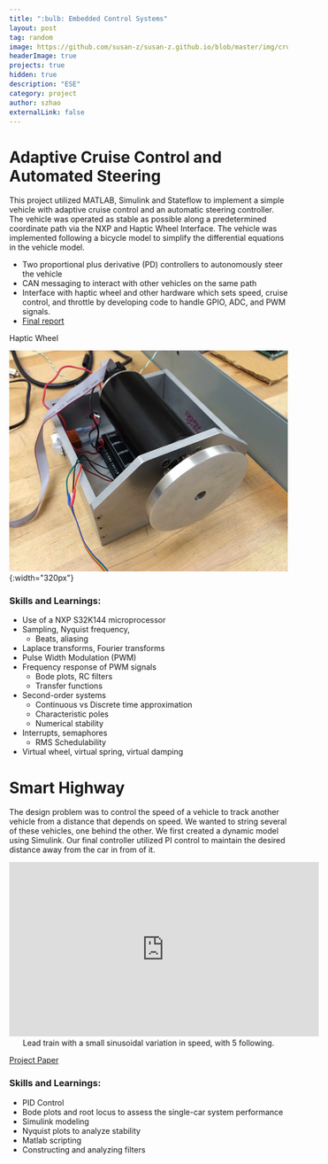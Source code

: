 ```yaml
---
title: ":bulb: Embedded Control Systems"
layout: post
tag: random
image: https://github.com/susan-z/susan-z.github.io/blob/master/img/cruise_control2.png?raw=true
headerImage: true
projects: true
hidden: true
description: "ESE"
category: project
author: szhao
externalLink: false
---
```


# Adaptive Cruise Control and Automated Steering
This project utilized MATLAB, Simulink and Stateflow to implement a simple vehicle with adaptive cruise control and an automatic steering controller. The vehicle was operated as stable as possible along a predetermined coordinate path via the NXP and Haptic Wheel Interface. The vehicle was implemented following a bicycle model to simplify the differential equations in the vehicle model.
* Two proportional plus derivative (PD) controllers to autonomously steer the vehicle
* CAN messaging to interact with other vehicles on the same path
* Interface with haptic wheel and other hardware which sets speed, cruise control, and throttle by developing code to handle GPIO, ADC, and PWM signals. 
* [Final report](https://github.com/susan-z/susan-z.github.io/blob/master/projects/461FinalReport.pdf) 

Haptic Wheel

![](https://github.com/susan-z/susan-z.github.io/blob/master/img/haptic-wheel.png?raw=true){:width="320px"}

### Skills and Learnings: 
* Use of a NXP S32K144 microprocessor
* Sampling, Nyquist frequency, 
    - Beats, aliasing
* Laplace transforms, Fourier transforms
* Pulse Width Modulation (PWM)
* Frequency response of PWM signals
    - Bode plots, RC filters
    - Transfer functions
* Second-order systems
    * Continuous vs Discrete time approximation
    * Characteristic poles
    * Numerical stability
* Interrupts, semaphores
    * RMS Schedulability
* Virtual wheel, virtual spring, virtual damping

# Smart Highway
The design problem was to control the speed of a vehicle to track another vehicle from a distance that depends on speed. We wanted to string several of these vehicles, one behind the other. We first created a dynamic model using Simulink. Our final controller utilized PI control to maintain the desired distance away from the car in from of it. 

<center>
  <iframe width="560" height="315" src="https://www.youtube.com/embed/iZ2CZPi2Xqs" frameborder="0" allowfullscreen></iframe>
</center>
<center>
Lead train with a small sinusoidal variation in speed, with 5 following.
</center>

[Project Paper](https://github.com/susan-z/susan-z.github.io/blob/master/projects/SmartHighway_suzhao.pdf)

### Skills and Learnings: 
* PID Control
* Bode plots and root locus to assess the single-car system performance
* Simulink modeling
* Nyquist plots to analyze stability
* Matlab scripting
* Constructing and analyzing filters

<!-- 
## Electrical Circuits and Systems
This course (ESE215) began with basic electric circuit analysis techniques of linear circuits, then delved into 1st order and 2nd order circuits in both the time and frequency domains, frequency behavior of circuits and the use of transfer functions. Designing, building and experimenting with electrical and electronic circuits were performed in a hands-on weekly lab. 

### Final Pair Project
The final project was an audio docking station. There are three major components: a bass and treble filter, an amplifier, and a power supply. 
* Power supply: constructed by converting an AC input to a +12 and -12DC output
* Treble and bass filter: takes an audio signal as the input, and separates it into “bass” or low frequency, and “treble” or high frequency signals
* Amplifier: intensifies the signal enough to power the signal through the speakers provided

This project required the initial design of the filter, amplifier, and power supply, a working simulation of each component and the components integrated, and finally testing and reiteration of the components adjusted for differences from the simulation. 

| ![](https://github.com/susan-z/susan-z.github.io/blob/master/img/bass.png?raw=true) | ![](https://github.com/susan-z/susan-z.github.io/blob/master/img/treble.png?raw=true) | ![](https://github.com/susan-z/susan-z.github.io/blob/master/img/amp%20Cropped.png?raw=true){:height="230px" width="520px"}
|---------|:---------:|---------:|
| Bass Filter | Treble Filter | Amplifier |

For complete documentation of this project: [Final Project](https://github.com/susan-z/susan-z.github.io/blob/master/projects/FinalProj_ElizatuSuzhao.pdf). Additional lab circuit drawings can be found on [Circuitlab](https://www.circuitlab.com/user/susan_z/)

---
## Silicon Garage
This was a hands-on lab course about open source hardware and software platforms.  It explored Aruino and Raspberry Pi platforms as well as using the programming language, Processing, to interface the microcontrollers to sensors. Mini-projects that preceded the final pair project concerned many electrical parts: LEDs, pushbuttons, photocells, transistors (MOSFET), bluetooth and wifi modules, and OpAmps for filtering signals. 

### Final Pair Project

For the final project, we decided to create a robotic arm with a gripper. There are four degrees of freedom, with one servo moter pivoting the base, another activating the gripper, and two other motors controlling the links. LED lights decorate the sides and have three modes: on, off, and blinking. The servo motors were controlled by an Arduino. 
  
 ![](https://github.com/susan-z/susan-z.github.io/blob/master/img/ese190%20Cropped.jpg?raw=true) | <a href="https://github.com/susan-z/susan-z.github.io/blob/master/projects/LEDmaster.ino"><img src="https://github.com/susan-z/susan-z.github.io/blob/master/img/LEDmaster.JPG?raw=true" width ="300px"></a> <a href="https://github.com/susan-z/susan-z.github.io/blob/master/projects/roboservo.ino"><img src="https://github.com/susan-z/susan-z.github.io/blob/master/img/roboservo.JPG?raw=true" width ="300px" ></a>  
:-------------------------:|:-------------------------:
 Robot Arm | LED and servo code (github) -->
